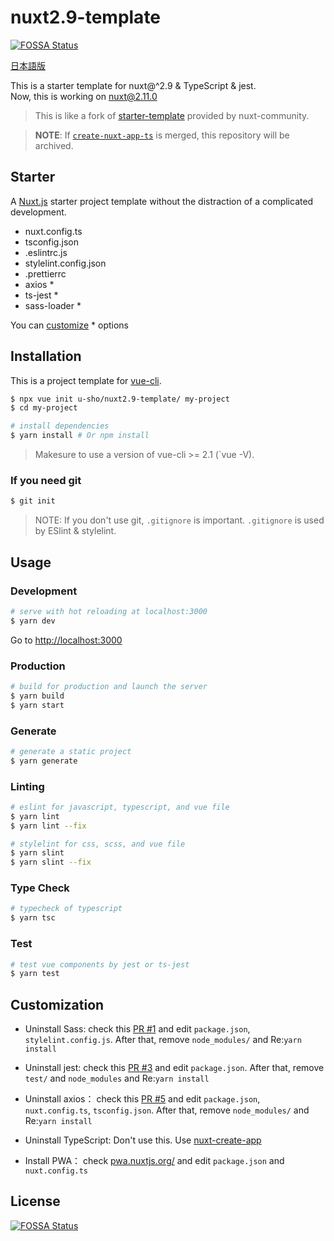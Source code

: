 # nuxt2.9-template
[![FOSSA Status](https://app.fossa.io/api/projects/git%2Bgithub.com%2Fu-sho%2Fnuxt2.9-template.svg?type=shield)](https://app.fossa.io/projects/git%2Bgithub.com%2Fu-sho%2Fnuxt2.9-template?ref=badge_shield)


[日本語版](https://github.com/u-sho/nuxt2.9-template/blob/master/README.ja.md)

This is a starter template for nuxt@^2.9 & TypeScript & jest.  
Now, this is working on nuxt@2.11.0

> This is like a fork of [starter-template](https://github.com/nuxt-community/starter-template) provided by nuxt-community.

> **NOTE**: If [`create-nuxt-app-ts`](https://github.com/nuxt/create-nuxt-app/pull/328) is merged, this repository will be archived.

## Starter

A [Nuxt.js](https://github.com/nuxt/nuxt.js) starter project template without the distraction of a complicated development.

- nuxt.config.ts
- tsconfig.json
- .eslintrc.js
- stylelint.config.json
- .prettierrc
- axios *
- ts-jest *
- sass-loader *

You can [customize](#customization) * options

## Installation

This is a project template for [vue-cli](https://github.com/vuejs/vue-cli).

``` bash
$ npx vue init u-sho/nuxt2.9-template/ my-project
$ cd my-project

# install dependencies
$ yarn install # Or npm install
```

> Makesure to use a version of vue-cli >= 2.1 (`vue -V).

### If you need git

``` bash
$ git init
```

> NOTE: If you don't use git, `.gitignore` is important. `.gitignore` is used by ESlint & stylelint.

## Usage

### Development

``` bash
# serve with hot reloading at localhost:3000
$ yarn dev
```

Go to [http://localhost:3000](http://localhost:3000)

### Production

``` bash
# build for production and launch the server
$ yarn build
$ yarn start
```

### Generate

``` bash
# generate a static project
$ yarn generate
```

### Linting

``` bash
# eslint for javascript, typescript, and vue file
$ yarn lint
$ yarn lint --fix

# stylelint for css, scss, and vue file
$ yarn slint
$ yarn slint --fix
```

### Type Check

``` bash
# typecheck of typescript
$ yarn tsc
```

### Test

``` bash
# test vue components by jest or ts-jest
$ yarn test
```


## Customization

- Uninstall Sass: check this [PR #1](https://github.com/u-sho/nuxt2.9-template/pull/1) and edit `package.json`, `stylelint.config.js`. After that, remove `node_modules/` and Re:`yarn install`

- Uninstall jest: check this [PR #3](https://github.com/u-sho/nuxt2.9-template/pull/3) and edit `package.json`. After that, remove `test/` and `node_modules` and Re:`yarn install` 

- Uninstall axios： check this [PR #5](https://github.com/u-sho/nuxt2.9-template/pull/5) and edit `package.json`, `nuxt.config.ts`, `tsconfig.json`. After that, remove `node_modules/` and Re:`yarn install`

- Uninstall TypeScript: Don't use this. Use [nuxt-create-app](https://github.com/nuxt/create-nuxt-app) 

- Install PWA： check [pwa.nuxtjs.org/](https://pwa.nuxtjs.org/) and edit `package.json` and `nuxt.config.ts`


## License
[![FOSSA Status](https://app.fossa.io/api/projects/git%2Bgithub.com%2Fu-sho%2Fnuxt2.9-template.svg?type=large)](https://app.fossa.io/projects/git%2Bgithub.com%2Fu-sho%2Fnuxt2.9-template?ref=badge_large)